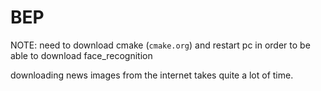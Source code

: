 # BEP
NOTE: need to download cmake (`cmake.org`) and restart pc in order to be able to download face_recognition

downloading news images from the internet takes quite a lot of time.